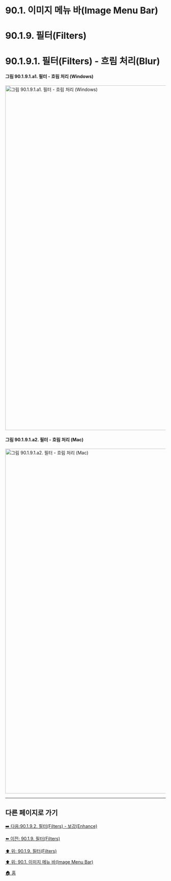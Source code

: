 # 90.1. 이미지 메뉴 바(Image Menu Bar)
# 90.1.9. 필터(Filters)
# 90.1.9.1. 필터(Filters) - 흐림 처리(Blur)

#### 그림 90.1.9.1.a1. 필터 - 흐림 처리 (Windows)
<img width="1080" alt="그림 90.1.9.1.a1. 필터 - 흐림 처리 (Windows)" environment="Windows 10 GIMP 2.10.36" src="https://github.com/wonder13662/gimp/assets/15767104/ae78d63b-4b58-43da-b511-4773bd0e3659">

#### 그림 90.1.9.1.a2. 필터 - 흐림 처리 (Mac)
<img width="1080" alt="그림 90.1.9.1.a2. 필터 - 흐림 처리 (Mac)" environment="MacOS:Sonoma 14.2.1 GIMP 2.10.36" src="https://github.com/wonder13662/gimp/assets/15767104/84e4ed60-b937-46da-83ec-1ffbeb9ae30b">

***

## 다른 페이지로 가기

[➡️ 다음:90.1.9.2. 필터(Filters) - 보강(Enhance)](./90-01-09-filtersx-02-enhance.md)

[⬅️ 이전: 90.1.9. 필터(Filters)](./90-01-09-filters.md)

[⬆️ 위: 90.1.9. 필터(Filters)](./90-01-09-filters.md)

[⬆️ 위: 90.1. 이미지 메뉴 바(Image Menu Bar)](./90-01-00-image-menu-bar.md)

[🏠 홈](./00-home.md)
